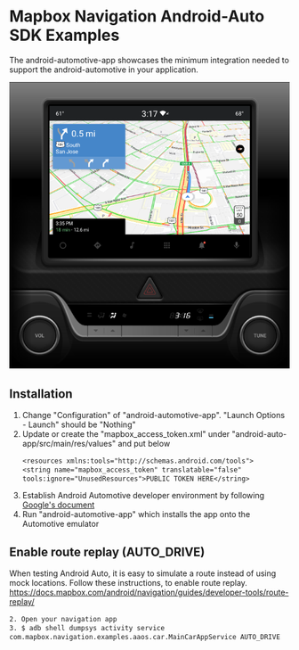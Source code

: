# Mapbox Navigation Android-Auto SDK Examples

The android-automotive-app showcases the minimum integration needed to support the android-automotive in your application.

<div align="center" padding="100">
  <img src="../.github/aaos_example.png"/>
</div>

## Installation

1. Change "Configuration" of "android-automotive-app". "Launch Options - Launch" should be "Nothing"
1. Update or create the "mapbox_access_token.xml" under "android-auto-app/src/main/res/values" and put below
   <?xml version="1.0" encoding="utf-8"?>
       <resources xmlns:tools="http://schemas.android.com/tools">
       <string name="mapbox_access_token" translatable="false" tools:ignore="UnusedResources">PUBLIC TOKEN HERE</string>
   </resources>
1. Establish Android Automotive developer environment by following [Google's document](https://developer.android.com/training/cars/testing#test-automotive-os)
1. Run "android-automotive-app" which installs the app onto the Automotive emulator

## Enable route replay (AUTO_DRIVE)

When testing Android Auto, it is easy to simulate a route instead of using mock locations. Follow these instructions, to enable route replay.
https://docs.mapbox.com/android/navigation/guides/developer-tools/route-replay/

```
2. Open your navigation app
3. $ adb shell dumpsys activity service com.mapbox.navigation.examples.aaos.car.MainCarAppService AUTO_DRIVE
```
